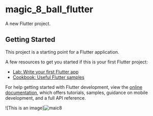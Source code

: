 # magic_8_ball_flutter

A new Flutter project.

## Getting Started

This project is a starting point for a Flutter application.

A few resources to get you started if this is your first Flutter project:

- [Lab: Write your first Flutter app](https://docs.flutter.dev/get-started/codelab)
- [Cookbook: Useful Flutter samples](https://docs.flutter.dev/cookbook)

For help getting started with Flutter development, view the
[online documentation](https://docs.flutter.dev/), which offers tutorials,
samples, guidance on mobile development, and a full API reference.

![This is an image]![maic8](https://user-images.githubusercontent.com/107684179/185778292-0df32b4e-bdb7-4602-be76-486ce6b6e3e1.jpg)
